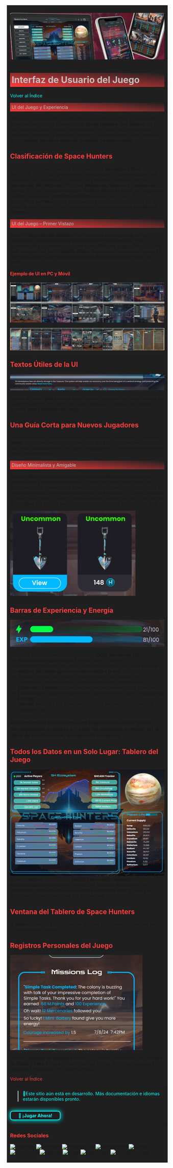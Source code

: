 <div style="background-color:#1F1F1F; padding:10px;">

![UI-Banner](../../../static/img/UI-Banner.jpg)
# <div style="background: linear-gradient(185deg, #1F1F1F, #FF3D3D); padding: 5px; color: #FFFFFF;"><span style="color:#c0c0c0"> Interfaz de Usuario del Juego
[<span style="color:#00FFFF">Volver al Índice</span>](../00-index.md)
<div style="background: linear-gradient(185deg, #1F1F1F, #FF3D3D); padding: 5px; color: #FFFFFF;"><span style="color:#c0c0c0"> UI del Juego y Experiencia </span> </div>

Estamos construyendo una **interfaz de usuario** intuitiva y visualmente atractiva que captura la esencia de **Space Hunters: The Reborn**. La UI está diseñada para ofrecer una navegación fluida con clics simples, imágenes vibrantes y botones dinámicos que sumergen a los jugadores en un **mundo temático espacial divertido y emocionante**.

## **<span style="color:#FF3D3D">Clasificación de Space Hunters**</span>

En su núcleo, Space Hunters es un juego de **estrategia virtual** MMORPG, SCI-FI que prospera en la creatividad y la imaginación. Los jugadores participarán en una aventura espacial donde se toman **decisiones estratégicas** utilizando **imágenes, botones y mecánicas únicas**. Con el concepto de **Jugar Gratis y Ganar al Jugar**, los jugadores pueden desarrollar **estrategias diversas** para tener éxito. Pronto, lanzaremos **torneos** donde los jugadores competirán para subir en la tabla de clasificación. Para más detalles, consulta nuestra **sección de Torneos**.

<div style="background: linear-gradient(185deg, #1F1F1F, #FF3D3D); padding: 5px; color: #FFFFFF;"><span style="color:#c0c0c0"> UI del Juego – Primer Vistazo </span> </div>

Nuestro **lanzamiento inicial** es un campo de pruebas para varias **mecánicas, modos de juego y sistemas de recompensas**. Está diseñado para ayudarnos a ajustar el equilibrio del juego. Ten en cuenta que, aunque este es un **diseño Alpha**, estamos en constante mejora. La **fase Beta** traerá una **nueva experiencia de textura UI** que será más pulida.

#### **<span style="color:#FF3D3D">Ejemplo de UI en PC y Móvil**</span>

![PCUI](/static/img/PCUI.png)

![phoneui](../../../static/img/PHONEUI.webp)

## **<span style="color:#FF3D3D">Textos Útiles de la UI**</span>
![helpfultexts](../../../static/img/helpfultexts.png)

Hemos añadido **guías cortas** para nuevos jugadores en cada ventana en la parte superior. Un enlace de "Leer más aquí" dirige a los usuarios a nuestra **guía completa del juego**.

## **<span style="color:#FF3D3D">Una Guía Corta para Nuevos Jugadores**</span>

Cada acción del juego muestra una descripción seguida de un **lore del juego**. Estos lore mejoran la experiencia del jugador, ofreciendo un conjunto rotativo de lore para que los jugadores no encuentren el mismo texto repetidamente.

<div style="background: linear-gradient(185deg, #1F1F1F, #FF3D3D); padding: 5px; color: #FFFFFF;"><span style="color:#c0c0c0"> Diseño Minimalista y Amigable </span> </div>

Nuestro **diseño minimalista** asegura **compatibilidad con todos los dispositivos** y entrega información crítica con unos pocos clics. A continuación se muestra una muestra de cómo aparecen los artículos en nuestro **mercado**, el de la derecha es la vista estática y el de la izquierda es la vista al pasar el cursor o seleccionada; al hacer clic en ''ver'' verás los detalles del artículo evitando textos innecesarios que saturen la UI.

![Items](../../../static/img/minimalist.png)

## **<span style="color:#FF3D3D">Barras de Experiencia y Energía**</span>
![ExpEnBars](../../../static/img/bars.png)
- Todos los jugadores comienzan con **100% de energía** (100 puntos).
- **Recuperación de Energía**: 1 Punto cada 10 minutos.
- No todos los modos de juego requieren energía, pero **solo puedes realizar una tarea que consuma energía a la vez**.
- Algunos modos de juego no recompensan con puntos de experiencia, fomentando la toma de decisiones estratégicas.
- **Misiones y Logros** ofrecen las mejores recompensas de experiencia.
- **Elaboración** y **Logros** proporcionan oportunidades para **Pociones de Energía**.
- **Ciencia** permite a los jugadores elaborar pequeñas pociones de cualquier tipo.

### **Recompensas Semanales**: Los jugadores pueden ganar recompensas gratuitas a través de **actividad semanal en la tabla de clasificación**, incluyendo pociones.

## **<span style="color:#FF3D3D">Todos los Datos en un Solo Lugar: Tablero del Juego**</span>
![Dashboard](../../../static/img/dashboard.png)
Nuestro **tablero** proporciona **toda la información esencial** de un vistazo: **estadísticas de recursos** en tiempo real, **detalles del token** y otra información relevante como **suministro circulante** para ayudar a los jugadores a concentrarse en sus estrategias.

## **<span style="color:#FF3D3D">Ventana del Tablero de Space Hunters**</span>

El **tablero** ayudará a los jugadores a tomar decisiones informadas para un rendimiento óptimo.

## **<span style="color:#FF3D3D">Registros Personales del Juego**</span>
![Logs](../../../static/img/gamelogs.png)

Nuestro **sistema de registros** rastrea tus últimos resultados con **marcas de fecha y hora**. Es una forma simple de revisar acciones pasadas y preparar tu estrategia en consecuencia.

[<span style="color:#FF3D3D">Volver al Índice</span>](../00-index.md)
<hr>

><span style="color:#00FFFF"> 🔧Este sitio aún está en desarrollo. Más documentación e idiomas estarán disponibles pronto.</span>
<hr>
<a href="https://spacehunters.online" style="text-decoration:none;">
  <div style="display:inline-block; padding:4px 24px; background-color:#1F1F1F; color:#00FFFF; border: 2px solid #00FFFF; border-radius:8px; font-weight:bold; box-shadow: 0px 0px 15px #00FFFF; transition: background-color 0.3s, box-shadow 0.3s;">
    🚀 ¡Jugar Ahora!
  </div>
</a>

<style>
  a:hover div {
    background-color: #00FFFF;
    color: #1F1F1F;
    box-shadow: 0px 0px 25px #00FFFF;
  }
</style>
****

### <span style="color:#FF3D3D">Redes Sociales</span>

[![Telegram](https://img.shields.io/badge/Telegram-BOT-26A5E4?style=plastic&logo=telegram)](https://t.me/SpaceHuntersBot)
[![Telegram](https://img.shields.io/badge/Telegram-Announcements-26A5E4?style=plastic&logo=telegram)](https://t.me/spacehuntersnews)
[![Telegram EN](https://img.shields.io/badge/Telegram-Chat%20ENG-2CA5E0?style=plastic&logo=telegram)](https://t.me/spacehunterss)
[![Telegram EN](https://img.shields.io/badge/Telegram-Chat%20ESP-2CA5E0?style=plastic&logo=telegram)](https://t.me/shspanish)
[![Discord](https://img.shields.io/badge/Discord-Space%20Hunters-7289DA?style=plastic&logo=discord)](https://discord.gg/wpmzyJM9xb)
[![AtomicHub](https://img.shields.io/badge/AtomicHub-Space%20Hunters-EE474C?style=plastic&logo=atomichub)](https://wax.atomichub.io/explorer/collection/wax-mainnet/spacehunterz)
[![GitBook](https://img.shields.io/badge/GitBook-Space%20Hunters-7A8089?style=plastic&logo=gitbook)](https://spaceheroes.gitbook.io/space-hunters)
[![Zealy](https://img.shields.io/badge/Zealy-Space%20Hunters-FF69B4?style=plastic&logo=zealy)](https://zealy.io/cw/spacehuntersthereborn/invite/UroI4c6fhtB3SX65siHBX)
[![PlayToEarn](https://img.shields.io/badge/PlayToEarn-Space%20Hunters-34C759?style=plastic&logo=playtoearn)](https://playtoearn.com/blockchaingame/space-hunters-the-reborn?rel=search)
[![CoinMarketCap](https://img.shields.io/badge/CoinMarketCap-NFTSpaceHunters-03C9A9?style=plastic&logo=coinmarketcap)](https://coinmarketcap.com/community/profile/nftspacehunters/)
